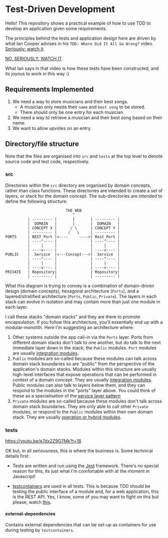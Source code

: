 # Test-Driven Development

Hello! This repository shows a practical example of how to use TDD to develop an application given
some requirements.

The principles behind the tests and application design here are driven by what Ian Cooper advises in
his `TDD: Where Did It All Go Wrong?` video. [Seriously: watch it](https://www.youtube.com/watch?v=EZ05e7EMOLM).

[NO, SERIOUSLY: WATCH IT](https://www.youtube.com/watch?v=EZ05e7EMOLM).

What Ian says in that video is how these tests have been constructed, and its joyous to work in this way :)

## Requirements Implemented

1. We need a way to store musicians and their best songs.
    - A musician only needs their `name` and `best song` to be stored. 
    - There should only be one entry for each musician.
2. We need a way to retrieve a musician and their best song based on their name.
3. We want to allow upvotes on an entry.

## Directory/file structure

Note that the files are organised into `src` and `tests` at the top level to denote source code and
test code, respectively.

### src

Directories within the `src` directory are organised by domain concepts, rather than class functions.
These directories are intended to create a set of layers, or stack for the domain concept. The 
sub-directories are intended to define the following structure:

```text
                           THE WEB
                              ^
          | --------- |       |       | --------- |
          |  DOMAIN   |       |       |  DOMAIN   |
          | CONCEPT X |      / \      | CONCEPT Y |
          | --------- |     /   \     | --------- |
PORTS     | REST Port |<----     ---->| Rest Port |
          | ----^---- |               | ----^---- |
          |     |     |               |     |     |
          | ----v---- |               | ----v---- |
PUBLIC    |  Service  |<---Concept--->|  Service  |
          | ----^---- |               | ----^---- |
          |     |     |               |     |     |
          | ----v---- |               | ----v---- |
PRIVATE   | Repository|               | Repository|
          | --------- |               | --------- |
```

What this diagram is trying to convey is a combination of domain-driven design (domain concepts), 
hexagonal architecture (`Ports`), and a layered/stratified architecture (`Ports`, `Public`, `Private`).
The layers in each stack can evolve in isolation and may contain more than just one module in each layer.

I call these stacks "domain stacks" and they are there to promote encapsulation. If you follow this
architecture, you'll essentially end up with a modular-monolith. Here I'm suggesting an architecture where:

1. Other systems outside the app call-in via the `Ports` layer. Ports from different domain stacks don't talk to one 
another, but do talk to the next immediate layer down in the stack; the `Public` modules. `Port` modules are usually
[integration modules](https://ralfwestphal.substack.com/p/integration-operation-segregation).
1. `Public` modules are so-called because these modules can talk across domain stack boundaries so are "public"
from the perspective of the application's domain stacks. Modules within this structure are usually 
high-level interfaces that expose operations that can be performed in context of a domain concept. They are 
usually [integration modules](https://ralfwestphal.substack.com/p/integration-operation-segregation). Public
modules can also talk to layers below them, and they can respond to the modules in the "ports" layer above.
You could think of these as a specialisation of the [service layer pattern](https://martinfowler.com/eaaCatalog/serviceLayer.html)
1. `Private` modules are so-called because these modules don't talk across domain stack boundaries. They are only
able to call other `Private` modules, or respond to the `Public` modules within their own domain stack. They are
usually [operation or hybrid modules](https://ralfwestphal.substack.com/p/integration-operation-segregation).

### tests

https://youtu.be/e7dx2Z9G7Mk?t=18

OK but, in all seriousness, this is where the business is. Some technical details first:

- Tests are written and run using the [Jest](https://jestjs.io/) framework. There's no special reason 
for this, its just what I'm comfortable with at the moment in Javascript!

- [testcontainers](https://www.testcontainers.org/) are used in all tests. This is because TDD should be
testing the public interface of a module and, for a web application, this is the REST API. Yes, I know,
some of you may want to fight on this but please, watch [this](https://www.youtube.com/watch?v=EZ05e7EMOLM).

#### external-dependencies

Contains external dependencies that can be set-up as containers for use during testing by `testcontainers`.
